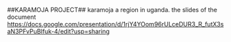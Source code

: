 ##KARAMOJA PROJECT##
karamoja a region in uganda.
the slides of the document
https://docs.google.com/presentation/d/1rjY4YOom96rULceDUR3_R_futX3saN3PFvPuBIfuk-4/edit?usp=sharing
